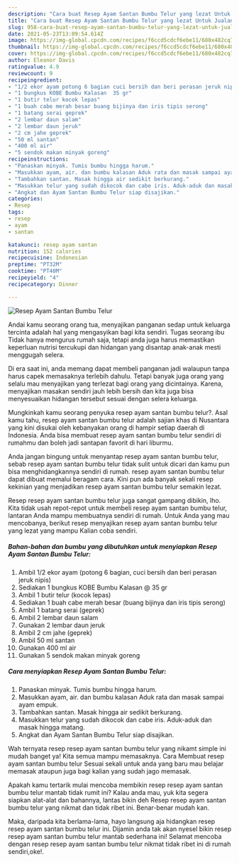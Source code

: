 ```yaml
---
description: "Cara buat Resep Ayam Santan Bumbu Telur yang lezat Untuk Jualan"
title: "Cara buat Resep Ayam Santan Bumbu Telur yang lezat Untuk Jualan"
slug: 958-cara-buat-resep-ayam-santan-bumbu-telur-yang-lezat-untuk-jualan
date: 2021-05-23T13:09:54.614Z
image: https://img-global.cpcdn.com/recipes/f6ccd5cdcf6ebe11/680x482cq70/resep-ayam-santan-bumbu-telur-foto-resep-utama.jpg
thumbnail: https://img-global.cpcdn.com/recipes/f6ccd5cdcf6ebe11/680x482cq70/resep-ayam-santan-bumbu-telur-foto-resep-utama.jpg
cover: https://img-global.cpcdn.com/recipes/f6ccd5cdcf6ebe11/680x482cq70/resep-ayam-santan-bumbu-telur-foto-resep-utama.jpg
author: Eleanor Davis
ratingvalue: 4.9
reviewcount: 9
recipeingredient:
- "1/2 ekor ayam potong 6 bagian cuci bersih dan beri perasan jeruk nipis"
- "1 bungkus KOBE Bumbu Kalasan  35 gr"
- "1 butir telur kocok lepas"
- "1 buah cabe merah besar buang bijinya dan iris tipis serong"
- "1 batang serai geprek"
- "2 lembar daun salam"
- "2 lembar daun jeruk"
- "2 cm jahe geprek"
- "50 ml santan"
- "400 ml air"
- "5 sendok makan minyak goreng"
recipeinstructions:
- "Panaskan minyak. Tumis bumbu hingga harum."
- "Masukkan ayam, air. dan bumbu kalasan Aduk rata dan masak sampai ayam empuk."
- "Tambahkan santan. Masak hingga air sedikit berkurang."
- "Masukkan telur yang sudah dikocok dan cabe iris. Aduk-aduk dan masak hingga matang."
- "Angkat dan Ayam Santan Bumbu Telur siap disajikan."
categories:
- Resep
tags:
- resep
- ayam
- santan

katakunci: resep ayam santan 
nutrition: 152 calories
recipecuisine: Indonesian
preptime: "PT32M"
cooktime: "PT40M"
recipeyield: "4"
recipecategory: Dinner

---
```



![Resep Ayam Santan Bumbu Telur](https://img-global.cpcdn.com/recipes/f6ccd5cdcf6ebe11/680x482cq70/resep-ayam-santan-bumbu-telur-foto-resep-utama.jpg)

Andai kamu seorang orang tua, menyajikan panganan sedap untuk keluarga tercinta adalah hal yang mengasyikan bagi kita sendiri. Tugas seorang ibu Tidak hanya mengurus rumah saja, tetapi anda juga harus memastikan keperluan nutrisi tercukupi dan hidangan yang disantap anak-anak mesti menggugah selera.

Di era  saat ini, anda memang dapat membeli panganan jadi walaupun tanpa harus capek memasaknya terlebih dahulu. Tetapi banyak juga orang yang selalu mau menyajikan yang terlezat bagi orang yang dicintainya. Karena, menyajikan masakan sendiri jauh lebih bersih dan kita juga bisa menyesuaikan hidangan tersebut sesuai dengan selera keluarga. 



Mungkinkah kamu seorang penyuka resep ayam santan bumbu telur?. Asal kamu tahu, resep ayam santan bumbu telur adalah sajian khas di Nusantara yang kini disukai oleh kebanyakan orang di hampir setiap daerah di Indonesia. Anda bisa membuat resep ayam santan bumbu telur sendiri di rumahmu dan boleh jadi santapan favorit di hari liburmu.

Anda jangan bingung untuk menyantap resep ayam santan bumbu telur, sebab resep ayam santan bumbu telur tidak sulit untuk dicari dan kamu pun bisa menghidangkannya sendiri di rumah. resep ayam santan bumbu telur dapat dibuat memalui beragam cara. Kini pun ada banyak sekali resep kekinian yang menjadikan resep ayam santan bumbu telur semakin lezat.

Resep resep ayam santan bumbu telur juga sangat gampang dibikin, lho. Kita tidak usah repot-repot untuk membeli resep ayam santan bumbu telur, lantaran Anda mampu membuatnya sendiri di rumah. Untuk Anda yang mau mencobanya, berikut resep menyajikan resep ayam santan bumbu telur yang lezat yang mampu Kalian coba sendiri.

<!--inarticleads1-->

##### Bahan-bahan dan bumbu yang dibutuhkan untuk menyiapkan Resep Ayam Santan Bumbu Telur:

1. Ambil 1/2 ekor ayam (potong 6 bagian, cuci bersih dan beri perasan jeruk nipis)
1. Sediakan 1 bungkus KOBE Bumbu Kalasan @ 35 gr
1. Ambil 1 butir telur (kocok lepas)
1. Sediakan 1 buah cabe merah besar (buang bijinya dan iris tipis serong)
1. Ambil 1 batang serai (geprek)
1. Ambil 2 lembar daun salam
1. Gunakan 2 lembar daun jeruk
1. Ambil 2 cm jahe (geprek)
1. Ambil 50 ml santan
1. Gunakan 400 ml air
1. Gunakan 5 sendok makan minyak goreng




<!--inarticleads2-->

##### Cara menyiapkan Resep Ayam Santan Bumbu Telur:

1. Panaskan minyak. Tumis bumbu hingga harum.
1. Masukkan ayam, air. dan bumbu kalasan Aduk rata dan masak sampai ayam empuk.
1. Tambahkan santan. Masak hingga air sedikit berkurang.
1. Masukkan telur yang sudah dikocok dan cabe iris. Aduk-aduk dan masak hingga matang.
1. Angkat dan Ayam Santan Bumbu Telur siap disajikan.




Wah ternyata resep resep ayam santan bumbu telur yang nikamt simple ini mudah banget ya! Kita semua mampu memasaknya. Cara Membuat resep ayam santan bumbu telur Sesuai sekali untuk anda yang baru mau belajar memasak ataupun juga bagi kalian yang sudah jago memasak.

Apakah kamu tertarik mulai mencoba membikin resep resep ayam santan bumbu telur mantab tidak rumit ini? Kalau anda mau, yuk kita segera siapkan alat-alat dan bahannya, lantas bikin deh Resep resep ayam santan bumbu telur yang nikmat dan tidak ribet ini. Benar-benar mudah kan. 

Maka, daripada kita berlama-lama, hayo langsung aja hidangkan resep resep ayam santan bumbu telur ini. Dijamin anda tak akan nyesel bikin resep resep ayam santan bumbu telur mantab sederhana ini! Selamat mencoba dengan resep resep ayam santan bumbu telur nikmat tidak ribet ini di rumah sendiri,oke!.

